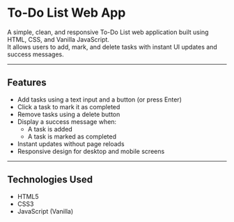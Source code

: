 # To-Do List Web App

A simple, clean, and responsive To-Do List web application built using HTML, CSS, and Vanilla JavaScript.  
It allows users to add, mark, and delete tasks with instant UI updates and success messages.

---

## Features

- Add tasks using a text input and a button (or press Enter)
- Click a task to mark it as completed
- Remove tasks using a delete button
- Display a success message when:
  - A task is added
  - A task is marked as completed
- Instant updates without page reloads
- Responsive design for desktop and mobile screens

---

## Technologies Used

- HTML5
- CSS3
- JavaScript (Vanilla)


